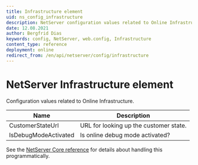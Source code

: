 ```yaml
---
title: Infrastructure element
uid: ns_config_infrastructure
description: NetServer configuration values related to Online Infrastructure.
date: 12.08.2021
author: Bergfrid Dias
keywords: config, NetServer, web.config, Infrastructure
content_type: reference
deployment: online
redirect_from: /en/api/netserver/config/infrastructure
---
```


# NetServer Infrastructure element

Configuration values related to Online Infrastructure.

| Name | Description |
|---|---|
| CustomerStateUrl | URL for looking up the customer state. |
| IsDebugModeActivated | Is online debug mode activated? |

See the [NetServer Core reference][1] for details about handling this programmatically.

<!-- Referenced links -->
[1]: <xref:SuperOffice.Configuration.ConfigFile.Infrastructure>
